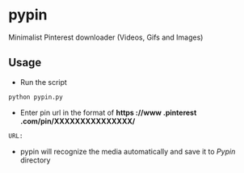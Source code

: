 # pypin
Minimalist Pinterest downloader (Videos, Gifs and Images)

## Usage
  - Run the script
```bash
python pypin.py
```
  - Enter pin url in the format of **https ://www .pinterest .com/pin/XXXXXXXXXXXXXXX/**
```bash
URL: 
```
  - pypin will recognize the media automatically and save it to *Pypin* directory
